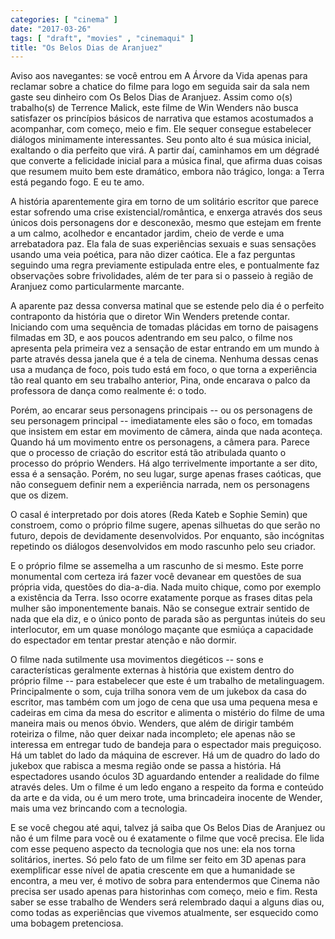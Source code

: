 ```yaml
---
categories: [ "cinema" ]
date: "2017-03-26"
tags: [ "draft", "movies" , "cinemaqui" ]
title: "Os Belos Dias de Aranjuez"
---
```

Aviso aos navegantes: se você entrou em A Árvore da Vida apenas para reclamar sobre a chatice do filme para logo em seguida sair da sala nem gaste seu dinheiro com Os Belos Dias de Aranjuez. Assim como o(s) trabalho(s) de Terrence Malick, este filme de Win Wenders não busca satisfazer os princípios básicos de narrativa que estamos acostumados a acompanhar, com começo, meio e fim. Ele sequer consegue estabelecer diálogos minimamente interessantes. Seu ponto alto é sua música inicial, exaltando o dia perfeito que virá. A partir daí, caminhamos em um dégradé que converte a felicidade inicial para a música final, que afirma duas coisas que resumem muito bem este dramático, embora não trágico, longa: a Terra está pegando fogo. E eu te amo.

A história aparentemente gira em torno de um solitário escritor que parece estar sofrendo uma crise existencial/romântica, e enxerga através dos seus únicos dois personagens dor e desconexão, mesmo que estejam em frente a um calmo, acolhedor e encantador jardim, cheio de verde e uma arrebatadora paz. Ela fala de suas experiências sexuais e suas sensações usando uma veia poética, para não dizer caótica. Ele a faz perguntas seguindo uma regra previamente estipulada entre eles, e pontualmente faz observações sobre frivolidades, além de ter para si o passeio à região de Aranjuez como particularmente marcante.

A aparente paz dessa conversa matinal que se estende pelo dia é o perfeito contraponto da história que o diretor Win Wenders pretende contar. Iniciando com uma sequência de tomadas plácidas em torno de paisagens filmadas em 3D, e aos poucos adentrando em seu palco, o filme nos apresenta pela primeira vez a sensação de estar entrando em um mundo à parte através dessa janela que é a tela de cinema. Nenhuma dessas cenas usa a mudança de foco, pois tudo está em foco, o que torna a experiência tão real quanto em seu trabalho anterior, Pina, onde encarava o palco da professora de dança como realmente é: o todo.

Porém, ao encarar seus personagens principais -- ou os personagens de seu personagem principal -- imediatamente eles são o foco, em tomadas que insistem em estar em movimento de câmera, ainda que nada aconteça. Quando há um movimento entre os personagens, a câmera para. Parece que o processo de criação do escritor está tão atribulada quanto o processo do próprio Wenders. Há algo terrivelmente importante a ser dito, essa é a sensação. Porém, no seu lugar, surge apenas frases caóticas, que não conseguem definir nem a experiência narrada, nem os personagens que os dizem.

O casal é interpretado por dois atores (Reda Kateb e Sophie Semin) que constroem, como o próprio filme sugere, apenas silhuetas do que serão no futuro, depois de devidamente desenvolvidos. Por enquanto, são incógnitas repetindo os diálogos desenvolvidos em modo rascunho pelo seu criador.

E o próprio filme se assemelha a um rascunho de si mesmo. Este porre monumental com certeza irá fazer você devanear em questões de sua própria vida, questões do dia-a-dia. Nada muito chique, como por exemplo a existência da Terra. Isso ocorre exatamente porque as frases ditas pela mulher são imponentemente banais. Não se consegue extrair sentido de nada que ela diz, e o único ponto de parada são as perguntas inúteis do seu interlocutor, em um quase monólogo maçante que esmiúça a capacidade do espectador em tentar prestar atenção e não dormir.

O filme nada sutilmente usa movimentos diegéticos -- sons e características geralmente externas à história que existem dentro do próprio filme -- para estabelecer que este é um trabalho de metalinguagem. Principalmente o som, cuja trilha sonora vem de um jukebox da casa do escritor, mas também com um jogo de cena que usa uma pequena mesa e cadeiras em cima da mesa do escritor e alimenta o mistério do filme de uma maneira mais ou menos óbvio. Wenders, que além de dirigir também roteiriza o filme, não quer deixar nada incompleto; ele apenas não se interessa em entregar tudo de bandeja para o espectador mais preguiçoso. Há um tablet do lado da máquina de escrever. Há um de quadro do lado do jukebox que rabisca a mesma região onde se passa a história. Há espectadores usando óculos 3D aguardando entender a realidade do filme através deles. Um o filme é um ledo engano a respeito da forma e conteúdo da arte e da vida, ou é um mero trote, uma brincadeira inocente de Wender, mais uma vez brincando com a tecnologia.

E se você chegou até aqui, talvez já saiba que Os Belos Dias de Aranjuez ou não é um filme para você ou é exatamente o filme que você precisa. Ele lida com esse pequeno aspecto da tecnologia que nos une: ela nos torna solitários, inertes. Só pelo fato de um filme ser feito em 3D apenas para exemplificar esse nível de apatia crescente em que a humanidade se encontra, a meu ver, é motivo de sobra para entendermos que Cinema não precisa ser usado apenas para historinhas com começo, meio e fim. Resta saber se esse trabalho de Wenders será relembrado daqui a alguns dias ou, como todas as experiências que vivemos atualmente, ser esquecido como uma bobagem pretenciosa.
